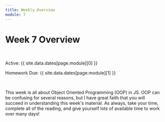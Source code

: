 ```yaml
---
title: Weekly Overview
module: 7
---
```


# Week 7 Overview <br />

<br />


Active: {{ site.data.dates[page.module][0] }}

Homework Due: {{ site.data.dates[page.module][1] }}


<br />

This week is all about Object Oriented Programming (OOP) in JS. OOP can be confusing for several reasons, but I have great faith that you will succeed in understanding this week's material. As always, take your time, complete all of the reading, and give yourself lots of available time to work over many days!

<!--
<iframe width="560" height="315" src="https://www.youtube.com/embed/3ZtXl1jiyGY" frameborder="0" allow="accelerometer; autoplay; encrypted-media; gyroscope; picture-in-picture" allowfullscreen></iframe>
-->